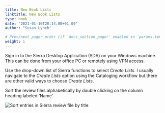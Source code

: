 ```yaml
---
title: New Book Lists
linktitle: New Book Lists
type: book
date: "2021-01-10T20:14:00+01:00"
author: "Susan Lynch"

# Prev/next pager order (if `docs_section_pager` enabled in `params.toml`)
weight: 1
---
```


Sign in to the Sierra Desktop Application (SDA) on your Windows machine.  This can be done from your office PC or remotely using VPN access.

Use the drop-down list of Sierra functions to select _Create Lists_.  I usually navigate to the _Create Lists_ option using the Cataloging workflow but there are other valid ways to choose _Create Lists_.

Sort the review files alphabetically by double clicking on the column heading labeled ‘Name’.

![Sort entries in Sierra review file by title](../image001.png)
